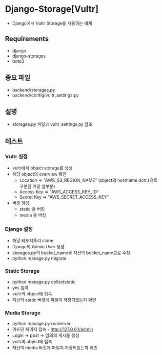 # Django-Storage[Vultr]

- Django에서 Vultr Storage를 사용하는 예제

## Requirements

- django
- django-storages
- boto3

## 중요 파일

- backend/storages.py
- backend/config/vultr_settings.py

## 설명

- storages.py 파일과 vultr_settings.py 참조

## 테스트

### Vultr 설정

- vultr에서 object storage를 생성
- 해당 object의 overview 확인
  - Location => "AWS_S3_REGION_NAME" (object의 hostname dot(.)으로 구분된 가장 앞부분)
  - Access Key => "AWS_ACCESS_KEY_ID"
  - Secret Key => "AWS_SECRET_ACCESS_KEY"
- 버킷 생성
  - static 용 버킷
  - media 용 버킷

### Django 설정

- 해당 레포지토리 clone
- Django의 Admin User 생성
- storages.py의 bucket_name을 자신의 bucket_name으로 수정
- python manage.py migrate

### Static Storage

- python manage.py collectstatic
- yes 입력
- vultr의 object에 접속
- 자신의 static 버킷에 파일이 저장되었는지 확인

### Media Storage

- python manage.py runserver
- 어드민 페이지 접속 - http://127.0.0.1/admin
- Login -> post -> 임의의 게시물 생성
- vultr의 object에 접속
- 자신의 media 버킷에 파일이 저장되었는지 확인
